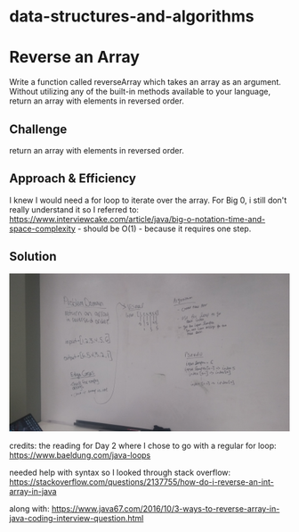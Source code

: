 # data-structures-and-algorithms

# Reverse an Array
Write a function called reverseArray which takes an array as an argument. Without utilizing any of the built-in methods available to your language, return an array with elements in reversed order.

## Challenge
return an array with elements in reversed order.

## Approach & Efficiency
I knew I would need a for loop to iterate over the array. 
For Big 0, i still don't really understand it so I referred to: https://www.interviewcake.com/article/java/big-o-notation-time-and-space-complexity - should be O(1) - because it requires one step. 

## Solution
![reversearray](assets/reversearray.jpg)

credits:
the reading for Day 2 where I chose to go with a regular for loop: https://www.baeldung.com/java-loops

needed help with syntax so I looked through stack overflow: https://stackoverflow.com/questions/2137755/how-do-i-reverse-an-int-array-in-java

along with: https://www.java67.com/2016/10/3-ways-to-reverse-array-in-java-coding-interview-question.html